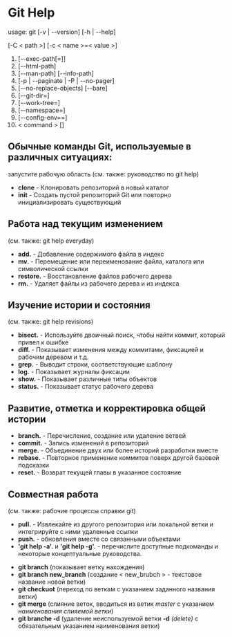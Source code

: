 # Git Help
usage: git [-v | --version] [-h | --help] 

[-C < path >] [-c < name >=< value >]
1. [--exec-path[=<path>]] 
2. [--html-path] 
3. [--man-path] [--info-path]
4. [-p | --paginate | -P | --no-pager] 
5. [--no-replace-objects] [--bare]
6. [--git-dir=<path>] 
7. [--work-tree=<path>] 
8. [--namespace=<name>]
9. [--config-env=<name>=<envvar>] 
10. < command > [<args>]

## Обычные команды Git, используемые в различных ситуациях:

запустите рабочую область (см. также: руководство по git help)
* **clone** - Клонировать репозиторий в новый каталог
* **init** - Создать пустой репозиторий Git или повторно инициализировать существующий

## Работа над текущим изменением 
(см. также: git help everyday)

* **add.** - Добавление содержимого файла в индекс
* **mv.** - Перемещение или переименование файла, каталога или символической
ссылки
* **restore.** - Восстановление файлов рабочего дерева
* **rm.** - Удаляет файлы из рабочего дерева и из индекса

## Изучение истории и состояния 

(см. также: git help revisions)
* **bisect.** - Используйте двоичный поиск, чтобы найти коммит, который привел к ошибке
* **diff.** - Показывает изменения между коммитами, фиксацией и рабочим деревом и
т.д.
* **grep.** - Выводит строки, соответствующие шаблону
* **log.** - Показывает журналы фиксации
* **show.** - Показывает различные типы объектов
* **status.** - Показывает статус рабочего дерева

## Развитие, отметка и корректировка общей истории 
* **branch.** - Перечисление, создание или удаление ветвей
* **commit.** - Запись изменений в репозиторий
* **merge.** - Объединение двух или более историй разработки вместе
* **rebase.** - Повторное применение коммитов поверх другой базовой подсказки
* **reset.** - Возврат текущей главы в указанное состояние

## Cовместная работа 

(см. также: рабочие процессы справки git)
* **pull.** - Извлекайте из другого репозитория или локальной ветки и интегрируйте с
ними удаленные ссылки
* **push.** - обновления вместе со связанными объектами
* **'git help -a'.** и **'git help -g'.** - перечислите доступные подкоманды и некоторые
концептуальные руководства.

- **git branch** (показывает ветку нахождения)
- **git branch new_branch** (создание < new_brubch > - текстовое название новой ветки) 
- **git checkuot** (переход по веткам с указанием заданного названия ветки)
- **git merge** (слияние веток, вводиться из ветик _master_ с указанием _наименования слияемой ветки_)
- **git branche -d** (удаление неиспользуемой ветки **-d** _(delete)_ с обязательным указанием наименования ветки)
